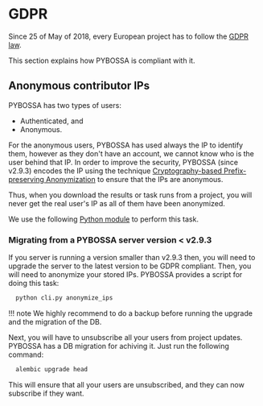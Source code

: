# GDPR

Since 25 of May of 2018, every European project has to follow the [GDPR law](https://www.eugdpr.org/).

This section explains how PYBOSSA is compliant with it.

## Anonymous contributor IPs

PYBOSSA has two types of users:

* Authenticated, and
* Anonymous.

For the anonymous users, PYBOSSA has used always the IP to identify them, however as they don't have an
account, we cannot know who is the user behind that IP. In order to improve the security, PYBOSSA (since v2.9.3) 
encodes the IP using the technique [Cryptography-based  Prefix-preserving Anonymization](https://www.cc.gatech.edu/computing/Telecomm/projects/cryptopan/) to
ensure that the IPs are anonymous.

Thus, when you download the results or task runs from a project, you will never get the real user's IP as all of them
have been anonymized.

We use the following [Python module](https://github.com/keiichishima/yacryptopan) to perform this task.

### Migrating from a PYBOSSA server version < v2.9.3

If you server is running a version smaller than v2.9.3 then, you will need to upgrade
the server to the latest version to be GDPR compliant. Then, you will need to anonymize
your stored IPs. PYBOSSA provides a script for doing this task:

``` bash
  python cli.py anonymize_ips
```


!!! note
    We highly recommend to do a backup before running the upgrade and the migration of the DB.


Next, you will have to unsubscribe all your users from project updates. PYBOSSA has a DB migration
for achiving it. Just run the following command:

```bash
  alembic upgrade head
```

This will ensure that all your users are unsubscribed, and they can now subscribe if they want.
